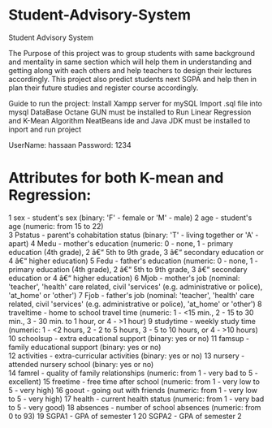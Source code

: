 # Student-Advisory-System

Student Advisory System

The Purpose of this project was to group students with same background and mentality in same section which will help them in understanding and getting along with each others and help teachers to design their lectures accordingly. This project also predict students next SGPA and help then in plan their future studies and register course accordingly.


Guide to run the project:
Install Xampp server for mySQL
Import .sql file into mysql DataBase
Octane GUN must be installed to Run Linear Regression and K-Mean Algorithm
NeatBeans ide and Java JDK must be installed to inport and run project

UserName: hassaan
Password: 1234

# Attributes for both K-mean and Regression: 
1 sex - student's sex (binary: 'F' - female or 'M' - male) 
2 age - student's age (numeric: from 15 to 22)  
3 Pstatus - parent's cohabitation status (binary: 'T' - living together or 'A' - apart) 
4 Medu - mother's education (numeric: 0 - none, 1 - primary education (4th grade), 2 â€“ 5th to 9th grade, 3 â€“ secondary education or 4 â€“ higher education) 
5 Fedu - father's education (numeric: 0 - none, 1 - primary education (4th grade), 2 â€“ 5th to 9th grade, 3 â€“ secondary education or 4 â€“ higher education) 
6 Mjob - mother's job (nominal: 'teacher', 'health' care related, civil 'services' (e.g. administrative or police), 'at_home' or 'other') 
7 Fjob - father's job (nominal: 'teacher', 'health' care related, civil 'services' (e.g. administrative or police), 'at_home' or 'other') 
8 traveltime - home to school travel time (numeric: 1 - <15 min., 2 - 15 to 30 min., 3 - 30 min. to 1 hour, or 4 - >1 hour) 
9 studytime - weekly study time (numeric: 1 - <2 hours, 2 - 2 to 5 hours, 3 - 5 to 10 hours, or 4 - >10 hours)  
10 schoolsup - extra educational support (binary: yes or no) 
11 famsup - family educational support (binary: yes or no)  
12 activities - extra-curricular activities (binary: yes or no) 
13 nursery - attended nursery school (binary: yes or no)    
14 famrel - quality of family relationships (numeric: from 1 - very bad to 5 - excellent) 
15 freetime - free time after school (numeric: from 1 - very low to 5 - very high) 
16 goout - going out with friends (numeric: from 1 - very low to 5 - very high) 
17 health - current health status (numeric: from 1 - very bad to 5 - very good) 
18 absences - number of school absences (numeric: from 0 to 93) 
19 SGPA1 - GPA of semester 1
20 SGPA2 - GPA of semester 2




